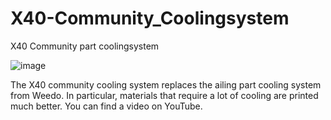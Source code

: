 # X40-Community_Coolingsystem
X40 Community part coolingsystem

![image](http://www.x40-community.org/images/x40/X40_Coolingsystem_2.jpg)

The X40 community cooling system replaces the ailing part cooling system from Weedo. In particular, materials that require a lot of cooling are printed much better.
You can find a video on YouTube.
